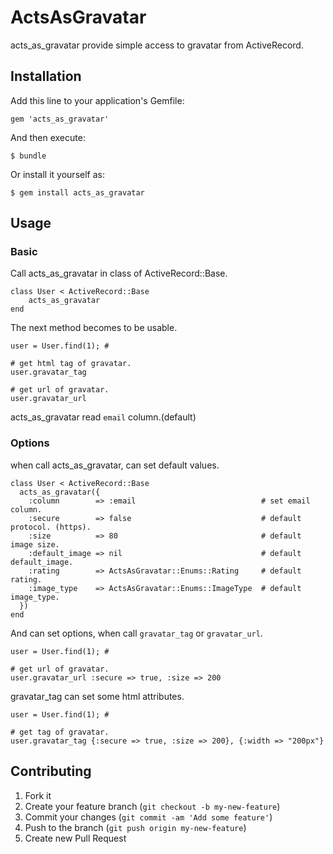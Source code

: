# ActsAsGravatar

acts\_as\_gravatar provide simple access to gravatar from ActiveRecord.

## Installation

Add this line to your application's Gemfile:

    gem 'acts_as_gravatar'

And then execute:

    $ bundle

Or install it yourself as:

    $ gem install acts_as_gravatar

## Usage

### Basic
Call acts\_as\_gravatar in class of ActiveRecord::Base.

```
class User < ActiveRecord::Base
    acts_as_gravatar
end
```

The next method becomes to be usable.

```
user = User.find(1); #

# get html tag of gravatar.
user.gravatar_tag

# get url of gravatar. 
user.gravatar_url

```
acts\_as\_gravatar read `email` column.(default)

### Options
when call acts\_as\_gravatar, can set default values.

```
class User < ActiveRecord::Base
  acts_as_gravatar({
    :column        => :email                            # set email column.
    :secure        => false                             # default protocol. (https).
    :size          => 80                                # default image size.
    :default_image => nil                               # default default_image.
    :rating        => ActsAsGravatar::Enums::Rating     # default rating.
    :image_type    => ActsAsGravatar::Enums::ImageType  # default image_type.
  })
end
```

And can set options, when call `gravatar_tag` or `gravatar_url`.

```
user = User.find(1); #

# get url of gravatar.
user.gravatar_url :secure => true, :size => 200

```

gravatar_tag can set some html attributes.

```
user = User.find(1); #

# get tag of gravatar.
user.gravatar_tag {:secure => true, :size => 200}, {:width => "200px"}
```


## Contributing

1. Fork it
2. Create your feature branch (`git checkout -b my-new-feature`)
3. Commit your changes (`git commit -am 'Add some feature'`)
4. Push to the branch (`git push origin my-new-feature`)
5. Create new Pull Request
